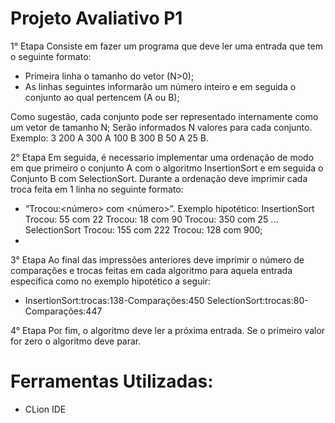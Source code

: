 # Projeto Avaliativo P1

1° Etapa
  Consiste em fazer um programa que deve ler uma entrada que tem o seguinte formato:
  - Primeira linha o tamanho do vetor (N>0);
  - As linhas seguintes informarão um número inteiro e em seguida o conjunto ao qual pertencem (A ou B);

  Como sugestão, cada conjunto pode ser representado internamente como um vetor de tamanho N; Serão informados N valores para cada conjunto. Exemplo: 3 200 A 300 A 100 B 300 B 50 A 25 B.
 
2° Etapa
  Em seguida, é necessario implementar uma ordenação de modo em que primeiro o conjunto A com o algoritmo InsertionSort e em seguida o Conjunto B com SelectionSort. Durante a ordenação deve imprimir cada troca feita em 1 linha no seguinte formato:
  - “Trocou:<número> com <número>”. Exemplo hipotético: InsertionSort Trocou: 55 com 22 Trocou: 18 com 90 Trocou: 350 com 25 ... SelectionSort Trocou: 155 com 222 Trocou: 128 com 900;
  - 
3° Etapa
  Ao final das impressões anteriores deve imprimir o número de comparações e trocas feitas em cada algoritmo para aquela entrada específica como no exemplo hipotético a seguir:
  - InsertionSort:trocas:138-Comparações:450 SelectionSort:trocas:80-Comparações:447

4° Etapa
  Por fim, o algoritmo deve ler a próxima entrada. Se o primeiro valor for zero o algoritmo deve parar.

# Ferramentas Utilizadas:
- CLion IDE
